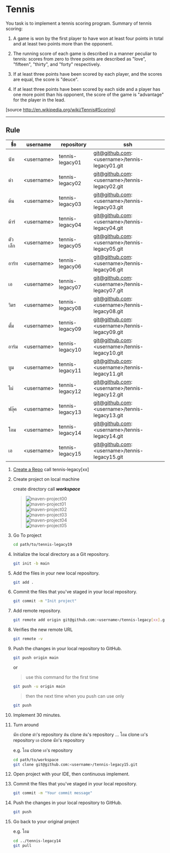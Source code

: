 # Tennis

You task is to implement a tennis scoring program.
Summary of tennis scoring:

1. A game is won by the first player to have won at least four points in total and at least two points more than the opponent.

2. The running score of each game is described in a manner peculiar to tennis: scores from zero to three points are described as "love", "fifteen", "thirty", and "forty" respectively.

3. If at least three points have been scored by each player, and the scores are equal, the score is "deuce".

4. If at least three points have been scored by each side and a player has one more point than his opponent, the score of the game is "advantage" for the player in the lead.

[source http://en.wikipedia.org/wiki/Tennis#Scoring]

---

## Rule

| ชื่อ    | username    | repository      | ssh                                            |
| ------- | ----------- | --------------- | ---------------------------------------------- |
| นัท     | \<username> | tennis-legacy01 | git@github.com:\<username>/tennis-legacy01.git |
| ต๋า     | \<username> | tennis-legacy02 | git@github.com:\<username>/tennis-legacy02.git |
| ต้น     | \<username> | tennis-legacy03 | git@github.com:\<username>/tennis-legacy03.git |
| ต้าร์   | \<username> | tennis-legacy04 | git@github.com:\<username>/tennis-legacy04.git |
| ตัวเล็ก | \<username> | tennis-legacy05 | git@github.com:\<username>/tennis-legacy05.git |
| อาร์ท   | \<username> | tennis-legacy06 | git@github.com:\<username>/tennis-legacy06.git |
| เอ      | \<username> | tennis-legacy07 | git@github.com:\<username>/tennis-legacy07.git |
| วิตร    | \<username> | tennis-legacy08 | git@github.com:\<username>/tennis-legacy08.git |
| ตั้ม    | \<username> | tennis-legacy09 | git@github.com:\<username>/tennis-legacy09.git |
| อาร์ม   | \<username> | tennis-legacy10 | git@github.com:\<username>/tennis-legacy10.git |
| บูม     | \<username> | tennis-legacy11 | git@github.com:\<username>/tennis-legacy11.git |
| ไผ่     | \<username> | tennis-legacy12 | git@github.com:\<username>/tennis-legacy12.git |
| ฟลุ๊ค   | \<username> | tennis-legacy13 | git@github.com:\<username>/tennis-legacy13.git |
| โอม     | \<username> | tennis-legacy14 | git@github.com:\<username>/tennis-legacy14.git |
| เอ      | \<username> | tennis-legacy15 | git@github.com:\<username>/tennis-legacy15.git |

1. [Create a Repo](https://docs.github.com/en/github/getting-started-with-github/create-a-repo) call tennis-legacy[xx]

2. Create project on local machine

   create directory call **_workspace_**

   > ![maven-project00](./images/maven-project00.png)  
   > ![maven-project01](./images/maven-project01.png)  
   > ![maven-project02](./images/maven-project02.png)  
   > ![maven-project03](./images/maven-project03.png)  
   > ![maven-project04](./images/maven-project04.png)  
   > ![maven-project05](./images/maven-project05.png)

3. Go To project

   ```sh
   cd path/to/tennis-legacy19
   ```

4. Initialize the local directory as a Git repository.

   ```sh
   git init -b main
   ```

5. Add the files in your new local repository.

   ```sh
   git add .
   ```

6. Commit the files that you've staged in your local repository.

   ```sh
   git commit -m "Init project"
   ```

7. Add remote repository.

   ```sh
   git remote add origin git@github.com:<username>/tennis-legacy[xx].git
   ```

8. Verifies the new remote URL

   ```sh
   git remote -v
   ```

9. Push the changes in your local repository to GitHub.

   ```sh
   git push origin main
   ```

   or

   > use this command for the first time

   ```sh
   git push -u origin main
   ```

   > then the next time when you push can use only

   ```sh
   git push
   ```

10. Implement 30 minutes.

11. Turn around

    นัท clone ต๋า's repository
    ต้น clone ต้น's repository
    ...
    โอม clone เอ's repository
    เอ clone นัท's repository

    e.g. โอม clone เอ's repository

    ```sh
    cd path/to/workspace
    git clone git@github.com:<username>/tennis-legacy15.git
    ```

12. Open project with your IDE, then continuous implement.

13. Commit the files that you've staged in your local repository.

    ```sh
    git commit -m "Your commit message"
    ```

14. Push the changes in your local repository to GitHub.

    ```sh
    git push
    ```

15. Go back to your original project

    e.g. โอม

    ```sh
    cd ../tennis-legacy14
    git pull
    ```

